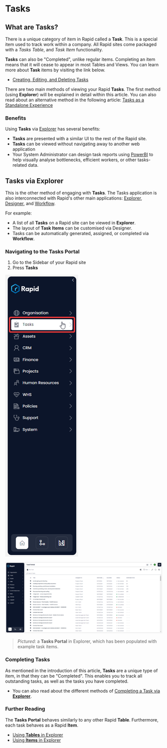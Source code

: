 # Tasks

## What are Tasks?

There is a unique category of item in Rapid called a **Task**. This is a special item used to track work within a company. All Rapid sites come packaged with a *Tasks Table*, and *Task Item* functionality.

**Tasks** can also be "Completed", unlike regular items. Completing an item means that it will cease to appear in most Tables and Views. You can learn more about **Task** items by visiting the link below.

- [Creating, Editing, and Deleting Tasks](</docs/Rapid/2-Rapid Standard/1-Tasks/creating-editing-and-deleting-tasks/creating-editing-and-deleting-tasks.md>)

There are two main methods of viewing your Rapid **Tasks**. The first method (using **Explorer**) will be explained in detail within this article. You can also read about an alternative method in the following article: [Tasks as a Standalone Experience](</docs/Rapid/3-User Manual/2-Explorer/9-Tasks/Tasks-Experience.md>)

### Benefits

Using **Tasks** via [Explorer](</docs/Rapid/3-User Manual/2-Explorer/0-navigating-explorer/0-navigating-explorer.md>) has several benefits:

- **Tasks** are presented with a similar UI to the rest of the Rapid site.
- **Tasks** can be viewed without navigating away to another web application
- Your System Administrator can design task reports using [PowerBI](</docs/Rapid/3-User Manual/2-Explorer/3-Pages/2-Page Components/PowerBI/1-powerbi-report.md>) to help visually analyse bottlenecks, efficient workers, or other tasks-related data.

## Tasks via Explorer

<!-- Is this phrasing correct @MattFranklin-Rapid?-->

This is the other method of engaging with **Tasks**. The Tasks application is also interconnected with Rapid's other main applications: [Explorer](</docs/Rapid/3-User Manual/2-Explorer/0-navigating-explorer/0-navigating-explorer.md>), [Designer](</docs/Rapid/3-User Manual/3-Designer/1-what-is-designer/1-what-is-designer.md>), and [Workflow](</docs/Rapid/3-User Manual/4-Workflow/4-Workflow.md>).

For example:
- A list of all **Tasks** on a Rapid site can be viewed in **Explorer**.
- The layout of **Task Items** can be customised via Designer.
- Tasks can be automatically generated, assigned, or completed via **Workflow**.

### Navigating to the Tasks Portal

1. Go to the Sidebar of your Rapid site
2. Press **Tasks**

![A screenshot showing the location of the "Tasks" menu button in the Sidebar. The tasks menu button has an icon of a clipboard with a checkmark on it. The screenshot is annotated with a red box to highlight the button's location.](<Tasks Sidebar 1.png>)

![A screenshot that demonstrates an example Tasks Portal. The tasks portal has been populated with example data. In this table, the "Main" view is selected. The table contains seven columns, which are (from left to right): Title, Assigned To, Start Date, Due Date, Status, and Estimated Time.](<Tasks Explorer.png>)

> *Pictured:* a **Tasks Portal** in Explorer, which has been populated with example task items.

### Completing Tasks

As mentioned in the introduction of this article, **Tasks** are a unique type of item, in that they can be "Completed". This enables you to track all outstanding tasks, as well as the tasks you have completed.

- You can also read about the different methods of [Completing a Task via **Explorer**](</docs/Rapid/2-Rapid Standard/1-Tasks/creating-editing-and-deleting-tasks/creating-editing-and-deleting-tasks.md>).

### Further Reading

The **Tasks Portal** behaves similarly to any other Rapid **Table**. Furthermore, each task behaves as a Rapid **Item**.

- [Using **Tables** in Explorer](</docs/Rapid/3-User Manual/2-Explorer/1-Tables/1-viewing-data-using-tables/1-viewing-data-using-tables.md>)
- [Using **Items** in Explorer](</docs/Rapid/3-User Manual/2-Explorer/2-Items/1-items-overview/1-items-overview.md>)